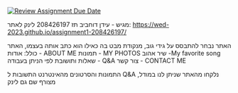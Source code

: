 [![Review Assignment Due Date](https://classroom.github.com/assets/deadline-readme-button-22041afd0340ce965d47ae6ef1cefeee28c7c493a6346c4f15d667ab976d596c.svg)](https://classroom.github.com/a/89IMDEJr)

מגיש - עידן דוחביב תז 208426197
לינק לאתר: https://wed-2023.github.io/assignment1-208426197/

האתר נבחר להתבסס על גידי גוב, מנקודת מבט בה כאילו הוא כתב אותה בעצמו, האתר כולל:
אודות - ABOUT ME
תמונות - MY PHOTOS
שיר אהוב -My favorite song
שאלות ותושובת לפי הניתן בעבודה - Q&A
צור קשר - CONTACT ME

התמונות והסרטונים מהאינטרנט
התשובות ל Q&A נלקחו מהאתר שניתן לנו במודל, מצורף שם גם לינק






